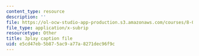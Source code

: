 ```yaml
---
content_type: resource
description: ''
file: https://ol-ocw-studio-app-production.s3.amazonaws.com/courses/8-04-quantum-physics-i-spring-2016/e5cd47eb5b875ac9a77a8271dec96f9c_CR-eOhdxbes.vtt
file_type: application/x-subrip
resourcetype: Other
title: 3play caption file
uid: e5cd47eb-5b87-5ac9-a77a-8271dec96f9c
---
```

